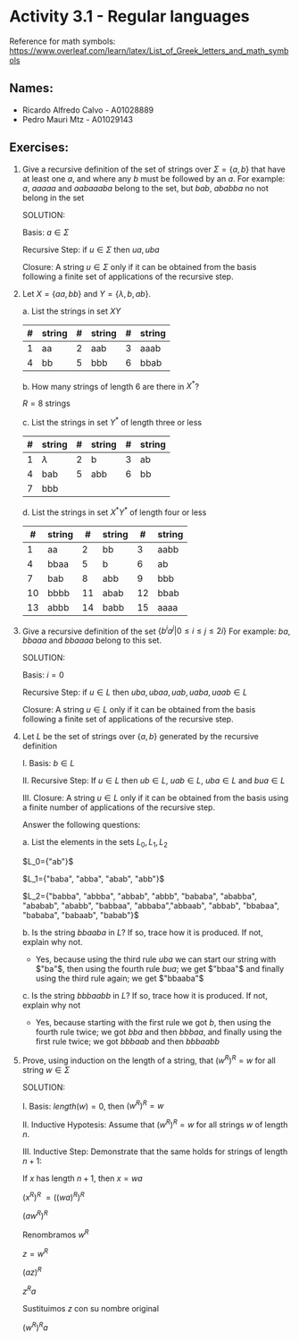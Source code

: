 # Activity 3.1 - Regular languages

Reference for math symbols:
https://www.overleaf.com/learn/latex/List_of_Greek_letters_and_math_symbols

## Names:
- Ricardo Alfredo Calvo - A01028889
- Pedro Mauri Mtz - A01029143

## Exercises:

1. Give a recursive definition of the set of strings over $\Sigma = \{a, b\}$ that have at least one $a$, and where any $b$ must be followed by an $a$.
For example: $a$, $aaaaa$ and $aabaaaba$ belong to the set, but $bab$, $ababba$ no not belong in the set

    SOLUTION:

    Basis: $a \in \Sigma$

    Recursive Step: if $u \in \Sigma$ then $ua, uba$

    Closure: A string $u \in \Sigma$ only if it can be obtained from the basis following a finite set of applications of the recursive step.

0. Let $X = \{aa, bb\}$ and $Y = \{\lambda, b, ab\}$.

    a. List the strings in set $XY$

    #|string|#|string|#|string
    -|------|-|------|-|------
    1|aa   |2|aab   |3|aaab
    4|bb   |5|bbb   |6|bbab

    b. How many strings of length 6 are there in $X^*$?

    $R= 8$ strings

    c. List the strings in set $Y^*$ of length three or less

    #|string|#|string|#|string
    -|------|-|------|-|------
    1|$\lambda$|2|b    |3|ab
    4|bab   |5|abb    |6|bb
    7|bbb

    d. List the strings in set $X^* Y^*$ of length four or less

    #|string|#|string|#|string
    -|------|-|------|-|------
    1|aa    |2|bb    |3|aabb
    4|bbaa  |5|b     |6|ab
    7|bab   |8|abb   |9|bbb
    10|bbbb  |11|abab  |12|bbab
    13|abbb |14|babb |15|aaaa


0. Give a recursive definition of the set $\{ b^ia^j | 0 ≤ i ≤ j ≤ 2i\}$
For example: $ba$, $bbaaa$ and $bbaaaa$ belong to this set.

    SOLUTION:

    Basis: $i = 0$
    
    Recursive Step: if $u \in L$ then $uba,ubaa,uab,uaba,uaab \in L$

    Closure: A string $u \in L$ only if it can be obtained from the basis following a finite set of applications of the recursive step.


0. Let $L$ be the set of strings over $\{a, b\}$ generated by the recursive
   definition

    I. Basis: $b \in L$

    II. Recursive Step: If $u \in L$ then $ub \in L$, $uab \in L$, $uba \in
    L$ and $bua \in L$

    III. Closure: A string $u \in L$ only if it can be obtained from the
    basis using a finite number of applications of the recursive step.

    Answer the following questions:

    a. List the elements in the sets $L_0, L_1, L_2$

    $L_0={"ab"}$

    $L_1={"baba", "abba", "abab", "abb"}$
   
    $L_2={"babba", "abbba", "abbab", 
            "abbb", "bababa", "ababba",
            "ababab", "ababb", "babbaa",
            "abbaba","abbaab", "abbab", 
            "bbabaa", "bababa", "babaab",     
            "babab"}$

    b. Is the string $bbaaba$ in $L$? If so, trace how it is produced.
    If not, explain why not.
        
    - Yes, because using the third rule $uba$ we can start our string with $"ba"$, then using the fourth rule $bua$; we get $"bbaa"$ and finally using the third rule again; we get $"bbaaba"$


    c. Is the string $bbbaabb$ in $L$? If so, trace how it is produced.
    If not, explain why not

    - Yes, because starting with the first rule we got $b$, then using the fourth rule twice; we got $bba$ and then $bbbaa$, and finally using the first rule twice; we got $bbbaab$ and then $bbbaabb$

0. Prove, using induction on the length of a string, that $(w^R)^R = w$ for all
   string $w \in \Sigma$

    SOLUTION:

    I. Basis: $length(w) = 0$, then $(w^R)^R = w$

    II. Inductive Hypotesis: Assume that $(w^R)^R = w$ for all strings $w$ of length $n$.

    III. Inductive Step: Demonstrate that the same holds for strings of length $n+1$:

    If $x$ has length $n+1$, then $x = wa$

    $(x^R)^R$
    $= ((wa)^R)^R$ 

    $(aw^R)^R$

    Renombramos $w^R$ 

    $z = w^R$

    $(az)^R$

    $z^Ra$
    
    Sustituimos $z$ con su nombre original
    
    $(w^R)^Ra$
